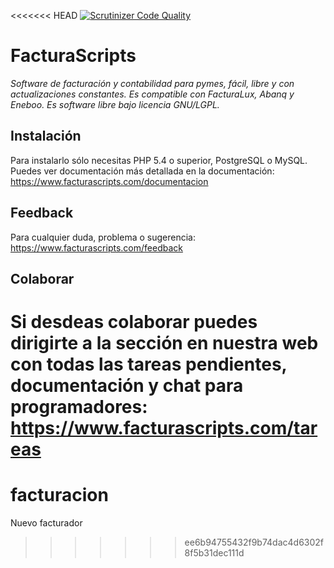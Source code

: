<<<<<<< HEAD
[![Scrutinizer Code Quality](https://scrutinizer-ci.com/g/NeoRazorX/facturascripts_2015/badges/quality-score.png?b=beta)](https://scrutinizer-ci.com/g/NeoRazorX/facturascripts_2015/?branch=beta)

# FacturaScripts
*Software de facturación y contabilidad para pymes, fácil, libre y con actualizaciones constantes. Es compatible con FacturaLux, Abanq y Eneboo. Es software libre bajo licencia GNU/LGPL.*

## Instalación
Para instalarlo sólo necesitas PHP 5.4 o superior, PostgreSQL o MySQL. Puedes ver documentación más detallada en la documentación:
https://www.facturascripts.com/documentacion

## Feedback
Para cualquier duda, problema o sugerencia:
https://www.facturascripts.com/feedback

## Colaborar
Si desdeas colaborar puedes dirigirte a la sección en nuestra web con todas las tareas pendientes, documentación y chat para programadores:
https://www.facturascripts.com/tareas
=======
# facturacion
Nuevo facturador
>>>>>>> ee6b94755432f9b74dac4d6302f8f5b31dec111d
